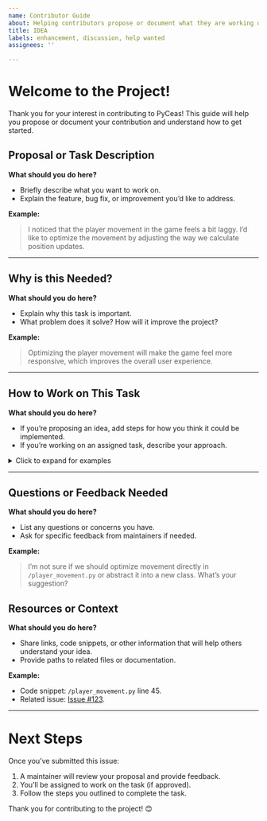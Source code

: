 ```yaml
---
name: Contributor Guide
about: Helping contributors propose or document what they are working on
title: IDEA
labels: enhancement, discussion, help wanted
assignees: ''

---
```


# Welcome to the Project!

Thank you for your interest in contributing to PyCeas! This guide will help you propose or document your contribution and understand how to get started.

## Proposal or Task Description

**What should you do here?**
- Briefly describe what you want to work on.
- Explain the feature, bug fix, or improvement you’d like to address.

**Example:**
> I noticed that the player movement in the game feels a bit laggy. I’d like to optimize the movement by adjusting the way we calculate position updates.

---

## Why is this Needed?

**What should you do here?**
- Explain why this task is important.
- What problem does it solve? How will it improve the project?

**Example:**
> Optimizing the player movement will make the game feel more responsive, which improves the overall user experience.

---

## How to Work on This Task

**What should you do here?**
- If you’re proposing an idea, add steps for how you think it could be implemented.
- If you’re working on an assigned task, describe your approach.

<details>
<summary>Click to expand for examples</summary>

### Example: Improving Player Movement

1. Investigate the current movement system in `/player_movement.py`.
2. Research techniques for smoother position updates (e.g., interpolation).
3. Write a test to measure performance before and after the change.
4. Optimize the code and test again.

</details>

---

## Questions or Feedback Needed

**What should you do here?**
- List any questions or concerns you have.
- Ask for specific feedback from maintainers if needed.

**Example:**
> I’m not sure if we should optimize movement directly in `/player_movement.py` or abstract it into a new class. What’s your suggestion?

## Resources or Context

**What should you do here?**
- Share links, code snippets, or other information that will help others understand your idea.
- Provide paths to related files or documentation.

**Example:**
- Code snippet: `/player_movement.py` line 45.
- Related issue: [Issue #123](https://github.com/PyCeas/Pyceas/issues).

---

# Next Steps

Once you’ve submitted this issue:
1. A maintainer will review your proposal and provide feedback.
2. You’ll be assigned to work on the task (if approved).
3. Follow the steps you outlined to complete the task.

Thank you for contributing to the project! 😊